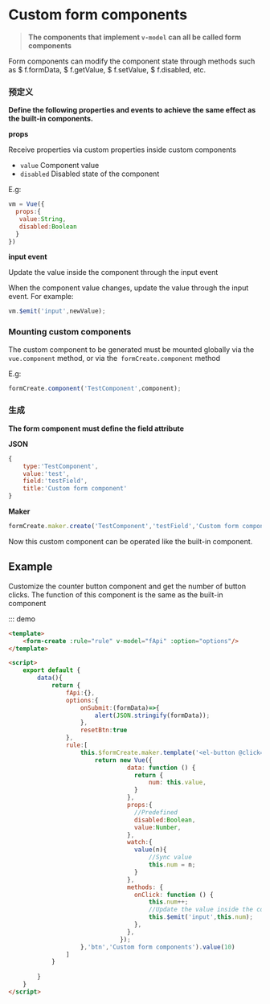 # Custom form components

> **The components that implement `v-model` can all be called form components**


Form components can modify the component state through methods such as $ f.formData, $ f.getValue, $ f.setValue, $ f.disabled, etc.


### 预定义
**Define the following properties and events to achieve the same effect as the built-in components.**

**props**

Receive properties via custom properties inside custom components

- `value` Component value
- `disabled` Disabled state of the component


E.g:
```js
vm = Vue({
  props:{
   value:String,
   disabled:Boolean      
  }
})
```

**input event**

Update the value inside the component through the input event

When the component value changes, update the value through the input event. For example:
```js
vm.$emit('input',newValue);
```




### Mounting custom components

The custom component to be generated must be mounted globally via the `vue.component` method, or via the` formCreate.component` method

E.g:

```js
formCreate.component('TestComponent',component);
```


### 生成

**The form component must define the field attribute**

**JSON**
```js
{
    type:'TestComponent',
    value:'test',
    field:'testField',
    title:'Custom form component'
}
```

**Maker**

```js
formCreate.maker.create('TestComponent','testField','Custom form component').value('test')
```

Now this custom component can be operated like the built-in component.


## Example

Customize the counter button component and get the number of button clicks. The function of this component is the same as the built-in component

::: demo
```html
<template>
    <form-create :rule="rule" v-model="fApi" :option="options"/>
</template>

<script>
    export default {
        data(){
            return {
                fApi:{},
                options:{
                    onSubmit:(formData)=>{
                        alert(JSON.stringify(formData));
                    },
                    resetBtn:true
                },
                rule:[
                    this.$formCreate.maker.template('<el-button @click="onClick" long :disabled="disabled">counter-{{num}}</el-button>', function(){
                        return new Vue({
                                 data: function () {
                                   return {
                                       num: this.value,
                                   }
                                 },
                                 props:{
                                   //Predefined
                                   disabled:Boolean,
                                   value:Number,
                                 },
                                 watch:{
                                   value(n){
                                       //Sync value
                                       this.num = n;
                                   }
                                 },
                                 methods: {
                                   onClick: function () {
                                       this.num++;
                                       //Update the value inside the component
                                       this.$emit('input',this.num);
                                   },
                                 },
                               });
                    },'btn','Custom form components').value(10)
                ]
            }
            
        }
    }
</script>
```